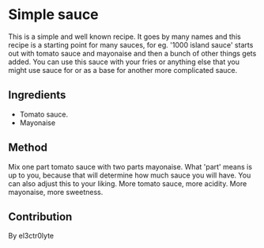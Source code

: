 # Simple sauce

This is a simple and well known recipe. It goes by many names and this recipe is a starting point for many sauces, for eg. '1000 island sauce' starts out with tomato sauce and mayonaise and then a bunch of other things gets added. You can use this sauce with your fries or anything else that you might use sauce for or as a base for another more complicated sauce.

## Ingredients

+ Tomato sauce.
+ Mayonaise

## Method

Mix one part tomato sauce with two parts mayonaise. What 'part' means is up to you, because that will determine how much sauce you will have. You can also adjust this to your liking. More tomato sauce, more acidity. More mayonaise, more sweetness.

## Contribution

By el3ctr0lyte
